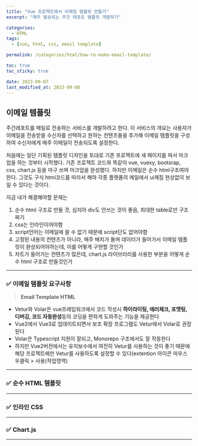 ```yaml
---
title: "Vue 프로젝트에서 이메일 템플릿 만들기"
excerpt: "매주 발송되는 주간 레포트 템플릿 개발하기"

categories:
  - HTML
tags:
  - [vue, html, css, email template]

permalink: /categories/html/how-to-make-email-template/

toc: true
toc_sticky: true

date: 2023-09-07
last_modified_at: 2023-09-08
---
```


## 이메일 템플릿

주간레포트를 메일로 전송하는 서비스를 개발하려고 한다.
이 서비스의 개요는 사용자가 이메일을 전송받을 수신자를 선택하고
원하는 컨텐츠들을 추가해 이메일 템플릿을 구성하여 수신자에게 매주 이메일이 전송되도록 설정한다.

처음에는 일단 기획된 템플릿 디자인을 토대로 기존 프로젝트에 새 페이지를 파서 마크업을 하는 것부터 시작했다.
기존 프로젝트 코드와 똑같이 vue, vuexy, bootsrap, css, chart.js 등을 마구 쓰며 마크업을 완성했다.
하지만 이메일은 순수 html구조여야한다. 그것도 구식 html코드를 따라서 해야 각종 플랫폼의 메일에서 ui깨짐 현상없이 보일 수 있다는 것이다.

지금 내가 해결해야할 문제는

1. 순수 html 구조로 만들 것, 심지어 div도 안쓰는 것이 좋음, 최대한 table로만 구조짜기
2. css는 인라인이어야함
3. script언어는 이메일에 쓸 수 없기 때문에 script단도 없어야함
4. 고정된 내용의 컨텐츠가 아니라, 매주 배치가 돌며 데이터가 들어가서 이메일 템플릿이 완성되어야하는데, 이를 어떻게 구현할 것인가
5. 차트가 들어가는 컨텐츠가 많은데, chart.js 라이브러리를 사용한 부분을 어떻게 순수 html 구조로 만들것인가

***

### ✅ 이메일 템플릿 요구사항

> **Email Template HTML**<br/>
- Vetur와 Volar은 vue프레임워크에서 코드 작성시 **하이라이팅, 에러체크, 포맷팅, 디버깅, 코드 자동완성**등의 코딩을 편하게 도와주는 기능을 제공한다<br/>
- Vue2에서 Vue3로 업데이트되면서 보조 확장 프로그램도 Vetur에서 Volar로 권장된다<br/>
- Volar은 Typescript 지원이 잘되고, Monorepo 구조에서도 잘 작동한다<br/>
- 하지만 Vue2버전에서는 유지보수에서 여전히 Vetur를 사용하는 것이 좋기 때문에 해당 프로젝트에만 Vetur를 사용하도록 설정할 수 있다(extention 아이콘 마우스 우클릭 > 사용(작업영역)

***

### ✅ 순수 HTML 템플릿

***

### ✅ 인라인 CSS

***

### ✅ Chart.js

***
